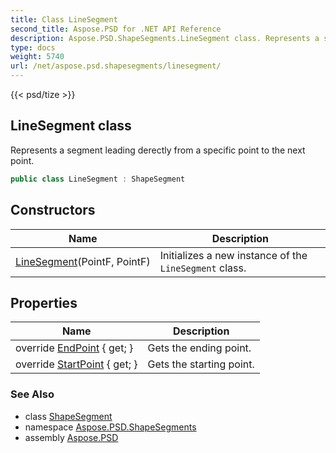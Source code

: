 ```yaml
---
title: Class LineSegment
second_title: Aspose.PSD for .NET API Reference
description: Aspose.PSD.ShapeSegments.LineSegment class. Represents a segment leading derectly from a specific point to the next point
type: docs
weight: 5740
url: /net/aspose.psd.shapesegments/linesegment/
---
```

{{< psd/tize >}}
## LineSegment class

Represents a segment leading derectly from a specific point to the next point.

```csharp
public class LineSegment : ShapeSegment
```

## Constructors

| Name | Description |
| --- | --- |
| [LineSegment](linesegment/)(PointF, PointF) | Initializes a new instance of the `LineSegment` class. |

## Properties

| Name | Description |
| --- | --- |
| override [EndPoint](../../aspose.psd.shapesegments/linesegment/endpoint/) { get; } | Gets the ending point. |
| override [StartPoint](../../aspose.psd.shapesegments/linesegment/startpoint/) { get; } | Gets the starting point. |

### See Also

* class [ShapeSegment](../../aspose.psd/shapesegment/)
* namespace [Aspose.PSD.ShapeSegments](../../aspose.psd.shapesegments/)
* assembly [Aspose.PSD](../../)


